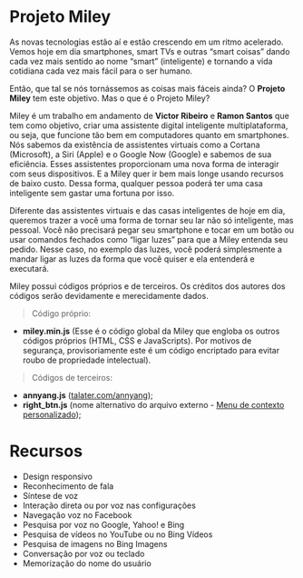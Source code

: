 Projeto Miley
=====
As novas tecnologias estão aí e estão crescendo em um ritmo acelerado. Vemos hoje em dia smartphones, smart TVs e outras “smart coisas” dando cada vez mais sentido ao nome “smart” (inteligente) e tornando a vida cotidiana cada vez mais fácil para o ser humano.

Então, que tal se nós tornássemos as coisas mais fáceis ainda? O <b>Projeto Miley</b> tem este objetivo. Mas o que é o Projeto Miley?

Miley é um trabalho em andamento de <b>Victor Ribeiro</b> e <b>Ramon Santos</b> que tem como objetivo, criar uma assistente digital inteligente multiplataforma, ou seja, que funcione tão bem em computadores quanto em smartphones. Nós sabemos da existência de assistentes virtuais como a Cortana (Microsoft), a Siri (Apple) e o Google Now (Google) e sabemos de sua eficiência. Esses assistentes proporcionam uma nova forma de interagir com seus dispositivos. E a Miley quer ir bem mais longe usando recursos de baixo custo. Dessa forma, qualquer pessoa poderá ter uma casa inteligente sem gastar uma fortuna por isso.

Diferente das assistentes virtuais e das casas inteligentes de hoje em dia, queremos trazer a você uma forma de tornar seu lar não só inteligente, mas pessoal. Você não precisará pegar seu smartphone e tocar em um botão ou usar comandos fechados como “ligar luzes” para que a Miley entenda seu pedido. Nesse caso, no exemplo das luzes, você poderá simplesmente a mandar ligar as luzes da forma que você quiser e ela entenderá e executará.

Miley possui códigos próprios e de terceiros. Os créditos dos autores dos códigos serão devidamente e merecidamente dados.

> Código próprio:
* <b>miley.min.js</b> (Esse é o código global da Miley que engloba os outros códigos próprios (HTML, CSS e JavaScripts). Por motivos de segurança, provisoriamente este é um código encriptado para evitar roubo de propriedade intelectual).

> Códigos de terceiros:
* <b>annyang.js</b> (<a href="https://talater.com/annyang">talater.com/annyang</a>);
* <b>right_btn.js</b> (nome alternativo do arquivo externo - <a href="http://forum.imasters.com.br/topic/374916-menu-de-contexto-personalizado-boto-direito-do-mouse/">Menu de contexto personalizado</a>);

Recursos
=====
* Design responsivo
* Reconhecimento de fala
* Síntese de voz
* Interação direta ou por voz nas configurações
* Navegação voz no Facebook
* Pesquisa por voz no Google, Yahoo! e Bing
* Pesquisa de vídeos no YouTube ou no Bing Vídeos
* Pesquisa de imagens no Bing Imagens
* Conversação por voz ou teclado
* Memorização do nome do usuário
